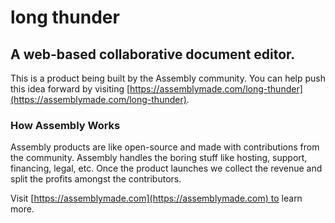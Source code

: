 # long thunder

## A web-based collaborative document editor.

This is a product being built by the Assembly community. You can help push this idea forward by visiting [https://assemblymade.com/long-thunder](https://assemblymade.com/long-thunder).

### How Assembly Works

Assembly products are like open-source and made with contributions from the community. Assembly handles the boring stuff like hosting, support, financing, legal, etc. Once the product launches we collect the revenue and split the profits amongst the contributors.

Visit [https://assemblymade.com](https://assemblymade.com) to learn more.
